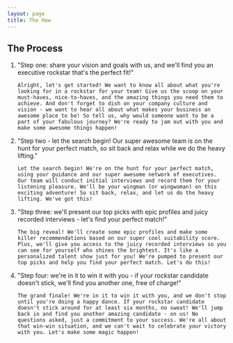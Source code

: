 ```yaml
---
layout: page
title: The How
---
```

## The Process
1. "Step one: share your vision and goals with us, and we'll find you an executive rockstar that's the perfect fit!"
    
    ```
    Alright, let's get started! We want to know all about what you're looking for in a rockstar for your team! Give us the scoop on your must-haves, nice-to-haves, and the amazing things you need them to achieve. And don't forget to dish on your company culture and vision - we want to hear all about what makes your business an awesome place to be! So tell us, why would someone want to be a part of your fabulous journey? We're ready to jam out with you and make some awesome things happen!
    ```

2. "Step two - let the search begin! Our super awesome team is on the hunt for your perfect match, so sit back and relax while we do the heavy lifting."
    
    ```
    Let the search begin! We're on the hunt for your perfect match, using your guidance and our super awesome network of executives. Our team will conduct initial interviews and record them for your listening pleasure. We'll be your wingman (or wingwoman) on this exciting adventure! So sit back, relax, and let us do the heavy lifting. We've got this!
    ```

3. "Step three: we'll present our top picks with epic profiles and juicy recorded interviews - let's find your perfect match!"
    
    ```
    The big reveal! We'll create some epic profiles and make some killer recommendations based on our super cool suitability score. Plus, we'll give you access to the juicy recorded interviews so you can see for yourself who shines the brightest. It's like a personalized talent show just for you! We're pumped to present our top picks and help you find your perfect match. Let's do this!
    ```

4. "Step four: we're in it to win it with you - if your rockstar candidate doesn't stick, we'll find you another one, free of charge!"
    
    ```
    The grand finale! We're in it to win it with you, and we don't stop until you're doing a happy dance. If your rockstar candidate doesn't stick around for at least six months, no sweat! We'll jump back in and find you another amazing candidate - on us! No questions asked, just a commitment to your success. We're all about that win-win situation, and we can't wait to celebrate your victory with you. Let's make some magic happen!
    ```